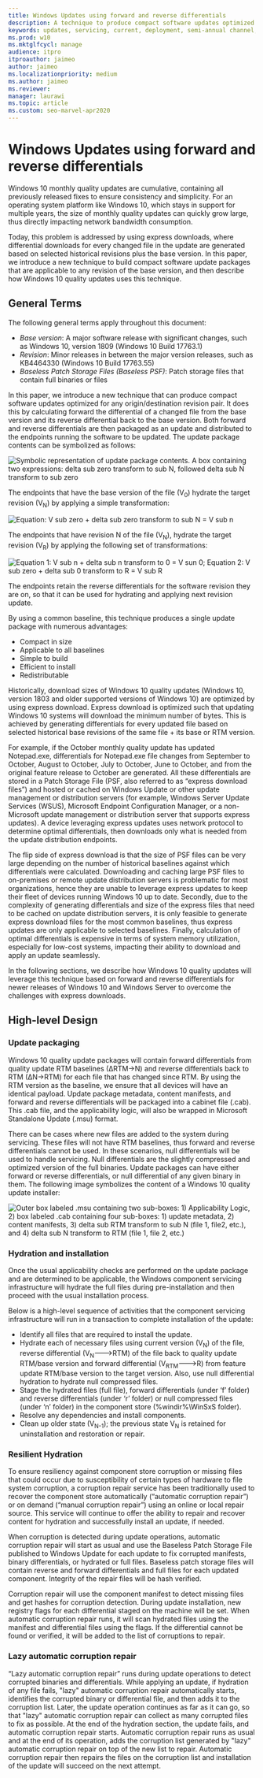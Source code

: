```yaml
---
title: Windows Updates using forward and reverse differentials
description: A technique to produce compact software updates optimized for any origin and destination revision pair
keywords: updates, servicing, current, deployment, semi-annual channel, feature, quality, rings, insider, tools
ms.prod: w10
ms.mktglfcycl: manage
audience: itpro
itproauthor: jaimeo
author: jaimeo
ms.localizationpriority: medium
ms.author: jaimeo
ms.reviewer: 
manager: laurawi
ms.topic: article
ms.custom: seo-marvel-apr2020
---
```


# Windows Updates using forward and reverse differentials

Windows 10 monthly quality updates are cumulative, containing all previously
released fixes to ensure consistency and simplicity. For an operating system
platform like Windows 10, which stays in support for multiple years, the size of
monthly quality updates can quickly grow large, thus directly impacting network
bandwidth consumption.

Today, this problem is addressed by using express downloads, where differential
downloads for every changed file in the update are generated based on selected
historical revisions plus the base version. In this paper, we introduce a new
technique to build compact software update packages that are applicable to any
revision of the base version, and then describe how Windows 10 quality updates
uses this technique.

## General Terms

The following general terms apply throughout this document:

- *Base version*: A major software release with significant changes, such as Windows 10, version 1809 (Windows 10 Build 17763.1)
- *Revision*: Minor releases in between the major version releases, such as KB4464330 (Windows 10 Build 17763.55)
- *Baseless Patch Storage Files (Baseless PSF)*: Patch storage files that contain full binaries or files

In this paper, we introduce a new technique that can produce compact software
updates optimized for any origin/destination revision pair. It does this by
calculating forward the differential of a changed file from the base version and
its reverse differential back to the base version. Both forward and reverse
differentials are then packaged as an update and distributed to the endpoints
running the software to be updated. The update package contents can be symbolized as follows:

![Symbolic representation of update package contents. A box containing two expressions: delta sub zero transform to sub N, followed delta sub N transform to sub zero](images/PSF1.png)

The endpoints that have the base version of the file (V<sub>0</sub>) hydrate the target
revision (V<sub>N</sub>) by applying a simple transformation:

![Equation: V sub zero + delta sub zero transform to sub N = V sub n](images/PSF2.png)

The endpoints that have revision N of the file (V<sub>N</sub>), hydrate the target revision
(V<sub>R</sub>) by applying the following set of transformations:

![Equation 1: V sub n + delta sub n transform to 0 = V sun 0; Equation 2: V sub zero + delta sub 0 transform to R = V sub R](images/PSF3.png)

The endpoints retain the reverse differentials for the software revision they
are on, so that it can be used for hydrating and applying next revision update.

By using a common baseline, this technique produces a single update package with
numerous advantages:

- Compact in size
- Applicable to all baselines
- Simple to build
- Efficient to install
- Redistributable

Historically, download sizes of Windows 10 quality updates (Windows 10, version 1803 and older supported versions of Windows 10) are optimized by using express download. Express download is optimized such that updating Windows 10 systems will download the minimum number of bytes. This is achieved by generating differentials for every updated file based on selected historical base revisions of the same file + its base or RTM version.

For example, if the October monthly quality update has updated Notepad.exe, differentials for Notepad.exe file changes from September to October, August to October, July to October, June to October, and from the original feature release to October are generated. All these differentials are stored in a Patch Storage File (PSF, also referred to as “express download files”) and hosted or cached on Windows Update or other update management or distribution servers (for example, Windows Server Update Services (WSUS), Microsoft Endpoint Configuration Manager, or a non-Microsoft update management or distribution server that supports express updates). A device leveraging express updates uses network protocol to determine optimal differentials, then downloads only what is needed from the update distribution endpoints.

The flip side of express download is that the size of PSF files can be very large depending on the number of historical baselines against which differentials were calculated. Downloading and caching large PSF files to on-premises or remote update distribution servers is problematic for most organizations, hence they are unable to leverage express updates to keep their fleet of devices running Windows 10 up to date. Secondly, due to the complexity of generating differentials and size of the express files that need to be cached on update distribution servers, it is only feasible to generate express download files for the most common baselines, thus express updates are only applicable to selected baselines. Finally, calculation of optimal differentials is expensive in terms of system memory utilization, especially for low-cost systems, impacting their ability to download and apply an update seamlessly.

In the following sections, we describe how Windows 10 quality updates will leverage this technique based on forward and reverse differentials for newer releases of Windows 10 and Windows Server to overcome the challenges with express downloads.

## High-level Design

### Update packaging

Windows 10 quality update packages will contain forward differentials from quality update RTM baselines (∆RTM→N) and reverse differentials back to RTM (∆N→RTM) for each file that has changed since RTM. By using the RTM version as the baseline, we ensure that all devices will have an identical payload. Update package metadata, content manifests, and forward and reverse differentials will be packaged into a cabinet file (.cab). This .cab file, and the applicability logic, will also be wrapped in Microsoft Standalone Update (.msu) format.

There can be cases where new files are added to the system during servicing. These files will not have RTM baselines, thus forward and reverse differentials cannot be used. In these scenarios, null differentials will be used to handle servicing. Null differentials are the slightly compressed and optimized version of the full binaries. Update packages can have either forward or reverse differentials, or null differential of any given binary in them. The following image symbolizes the content of a Windows 10 quality update installer:

![Outer box labeled .msu containing two sub-boxes: 1) Applicability Logic, 2) box labeled .cab containing four sub-boxes: 1) update metadata, 2) content manifests, 3) delta sub RTM transform to sub N (file 1, file2, etc.), and 4) delta sub N transform to RTM (file 1, file 2, etc.)](images/PSF4.png)

### Hydration and installation 

Once the usual applicability checks are performed on the update package and are determined to be applicable, the Windows component servicing infrastructure will hydrate the full files during pre-installation and then proceed with the usual installation process.

Below is a high-level sequence of activities that the component servicing infrastructure will run in a transaction to complete installation of the update:

- Identify all files that are required to install the update.
- Hydrate each of necessary files using current version (V<sub>N</sub>) of the file, reverse differential (V<sub>N</sub>--->RTM) of the file back to quality update RTM/base version and forward differential (V<sub>RTM</sub>--->R) from feature update RTM/base version to the target version. Also, use null differential hydration to hydrate null compressed files.
- Stage the hydrated files (full file), forward differentials (under ‘f’ folder) and reverse differentials (under ‘r’ folder) or null compressed files (under ‘n’ folder) in the component store (%windir%\\WinSxS folder).
- Resolve any dependencies and install components.
- Clean up older state (V<sub>N-1</sub>); the previous state V<sub>N</sub> is retained for uninstallation and restoration or repair.

### **Resilient Hydration**

To ensure resiliency against component store corruption or missing files that could occur due to susceptibility of certain types of hardware to file system corruption, a corruption repair service has been traditionally used to recover the component store automatically (“automatic corruption repair”) or on demand (“manual corruption repair”) using an online or local repair source. This service will continue to offer the ability to repair and recover content for
hydration and successfully install an update, if needed.

When corruption is detected during update operations, automatic corruption repair will start as usual and use the Baseless Patch Storage File published to Windows Update for each update to fix corrupted manifests, binary differentials, or hydrated or full files. Baseless patch storage files will contain reverse and forward differentials and full files for each updated component. Integrity of the repair files will be hash verified.

Corruption repair will use the component manifest to detect missing files and get hashes for corruption detection. During update installation, new registry flags for each differential staged on the machine will be set. When automatic corruption repair runs, it will scan hydrated files using the manifest and differential files using the flags. If the differential cannot be found or verified, it will be added to the list of corruptions to repair.

### Lazy automatic corruption repair

“Lazy automatic corruption repair” runs during update operations to detect corrupted binaries and differentials. While applying an update, if hydration of any file fails, "lazy" automatic corruption repair automatically starts, identifies the corrupted binary or differential file, and then adds it to the corruption list. Later, the update operation continues as far as it can go, so that "lazy" automatic corruption repair can collect as many corrupted files to fix as possible. At the end of the hydration section, the update fails, and automatic corruption repair starts. Automatic corruption repair runs as usual and at the end of its operation, adds the corruption list generated by "lazy" automatic corruption repair on top of the new list to repair. Automatic corruption repair then repairs the files on the corruption list and installation of the update will succeed on the next attempt.
